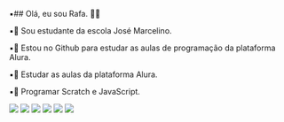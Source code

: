 ▪️## Olá, eu sou Rafa. 🎨🤍

▪️🤍 Sou estudante da escola José Marcelino.

▪️🤍 Estou no Github para estudar as aulas de programação da plataforma Alura.

▪️🤍 Estudar as aulas da plataforma Alura.

▪️🤍 Programar Scratch e JavaScript.

   ![](https://media.tenor.com/Rerf1O4ERJMAAAAi/cookie-run.gif)
   ![](https://media.tenor.com/Rerf1O4ERJMAAAAi/cookie-run.gif)
   ![](https://media.tenor.com/Rerf1O4ERJMAAAAi/cookie-run.gif)
    ![](https://media.tenor.com/Rerf1O4ERJMAAAAi/cookie-run.gif)
   ![](https://media.tenor.com/Rerf1O4ERJMAAAAi/cookie-run.gif)
   ![](https://media.tenor.com/Rerf1O4ERJMAAAAi/cookie-run.gif)
